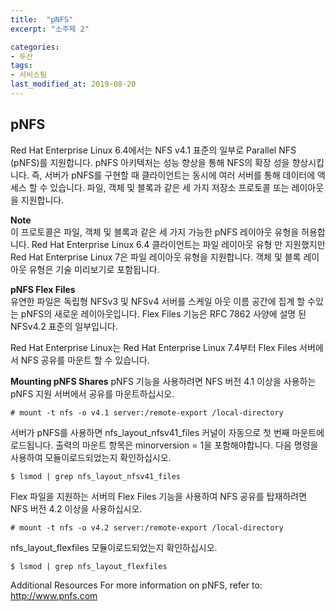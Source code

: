 ```yaml
---
title:  "pNFS"
excerpt: "소주제 2"

categories:
- 두산
tags:
- 서비스팀
last_modified_at: 2019-08-20
---
```


## pNFS

Red Hat Enterprise Linux 6.4에서는 NFS v4.1 표준의 일부로 Parallel NFS (pNFS)를 지원합니다. pNFS 아키텍처는 성능 향상을 통해 NFS의 확장 성을 향상시킵니다. 즉, 서버가 pNFS를 구현할 때 클라이언트는 동시에 여러 서버를 통해 데이터에 액세스 할 수 있습니다. 파일, 객체 및 블록과 같은 세 가지 저장소 프로토콜 또는 레이아웃을 지원합니다.

**Note**  
이 프로토콜은 파일, 객체 및 블록과 같은 세 가지 가능한 pNFS 레이아웃 유형을 허용합니다. Red Hat Enterprise Linux 6.4 클라이언트는 파일 레이아웃 유형 만 지원했지만 Red Hat Enterprise Linux 7은 파일 레이아웃 유형을 지원합니다. 객체 및 블록 레이아웃 유형은 기술 미리보기로 포함됩니다.

**pNFS Flex Files**  
유연한 파일은 독립형 NFSv3 및 NFSv4 서버를 스케일 아웃 이름 공간에 집계 할 수있는 pNFS의 새로운 레이아웃입니다. Flex Files 기능은 RFC 7862 사양에 설명 된 NFSv4.2 표준의 일부입니다.

Red Hat Enterprise Linux는 Red Hat Enterprise Linux 7.4부터 Flex Files 서버에서 NFS 공유를 마운트 할 수 있습니다.

**Mounting pNFS Shares**
pNFS 기능을 사용하려면 NFS 버전 4.1 이상을 사용하는 pNFS 지원 서버에서 공유를 마운트하십시오.  

    # mount -t nfs -o v4.1 server:/remote-export /local-directory

서버가 pNFS를 사용하면 nfs_layout_nfsv41_files 커널이 자동으로 첫 번째 마운트에로드됩니다. 출력의 마운트 항목은 minorversion = 1을 포함해야합니다. 다음 명령을 사용하여 모듈이로드되었는지 확인하십시오.  

    $ lsmod | grep nfs_layout_nfsv41_files

Flex 파일을 지원하는 서버의 Flex Files 기능을 사용하여 NFS 공유를 탑재하려면 NFS 버전 4.2 이상을 사용하십시오.  

    # mount -t nfs -o v4.2 server:/remote-export /local-directory

nfs_layout_flexfiles 모듈이로드되었는지 확인하십시오.  

    $ lsmod | grep nfs_layout_flexfiles  

Additional Resources
For more information on pNFS, refer to: <http://www.pnfs.com>
